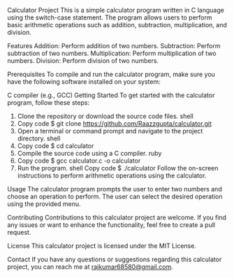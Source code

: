 Calculator Project
This is a simple calculator program written in C language using the switch-case statement. 
The program allows users to perform basic arithmetic operations such as addition, subtraction, multiplication, and division.

Features
Addition: Perform addition of two numbers.
Subtraction: Perform subtraction of two numbers.
Multiplication: Perform multiplication of two numbers.
Division: Perform division of two numbers.

Prerequisites
To compile and run the calculator program, make sure you have the following software installed on your system:

C compiler
(e.g., GCC)
Getting Started
To get started with the calculator program, follow these steps:

1. Clone the repository or download the source code files.
shell
2. Copy code
$ git clone https://github.com/Raazzgupta/calculator.git
3. Open a terminal or command prompt and navigate to the project directory.
shell
4. Copy code
$ cd calculator
5. Compile the source code using a C compiler.
ruby
6. Copy code
$ gcc calculator.c -o calculator
7. Run the program.
shell
Copy code
$ ./calculator
Follow the on-screen instructions to perform arithmetic operations using the calculator.

Usage
The calculator program prompts the user to enter two numbers and choose an operation to perform. 
The user can select the desired operation using the provided menu.

Contributing
Contributions to this calculator project are welcome. If you find any issues or want to enhance the functionality, feel free to create a pull request.

License
This calculator project is licensed under the MIT License.

Contact
If you have any questions or suggestions regarding this calculator project, you can reach me at rajkumar68580@gmail.com.
